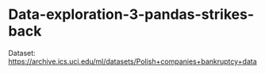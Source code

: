 # Data-exploration-3-pandas-strikes-back
Dataset: https://archive.ics.uci.edu/ml/datasets/Polish+companies+bankruptcy+data
